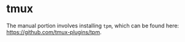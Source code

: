 # tmux

The manual portion involves installing `tpm`, which can be found here: https://github.com/tmux-plugins/tpm. 
